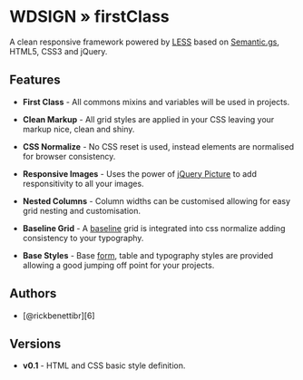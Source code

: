 WDSIGN » firstClass
=====================================

A clean responsive framework powered by [LESS][1] based on [Semantic.gs][2], HTML5, CSS3 and jQuery.



Features
--------

- **First Class** - All commons mixins and variables will be used in projects.

- **Clean Markup** - All grid styles are applied in your CSS leaving your markup nice, clean and shiny.

- **CSS Normalize** - No CSS reset is used, instead elements are normalised for browser consistency.

- **Responsive Images** - Uses the power of [jQuery Picture][3] to add responsitivity to all your images.

- **Nested Columns** - Column widths can be customised allowing for easy grid nesting and customisation.

- **Baseline Grid** - A [baseline][4] grid is integrated into css normalize adding consistency to your typography.

- **Base Styles** - Base [form][4], table and typography styles are provided allowing a good jumping off point for your projects.


Authors
-------

- [@rickbenettibr][6]


Versions
--------

- **v0.1** - HTML and CSS basic style definition.


[1]: http://lesscss.org/
[2]: https://github.com/twigkit/semantic.gs/
[3]: http://jquerypicture.com/
[4]: https://github.com/Abban/Responsable-Grid-System
[5]: http://twitter.com/rickbenettibr
